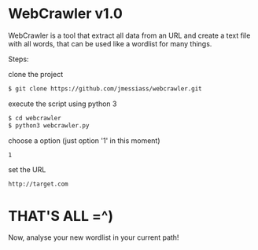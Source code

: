 # WebCrawler v1.0

WebCrawler is a tool that extract all data from an URL and create a text file with all words, that can be used like a wordlist for many things. 


Steps:


clone the project

```sh
$ git clone https://github.com/jmessiass/webcrawler.git
```
execute the script using python 3
```sh
$ cd webcrawler
$ python3 webcrawler.py
```
choose a option (just option '1' in this moment)

```sh
1
```
set the URL

```sh
http://target.com
```

# THAT'S ALL =^)

Now, analyse your new wordlist in your current path!
